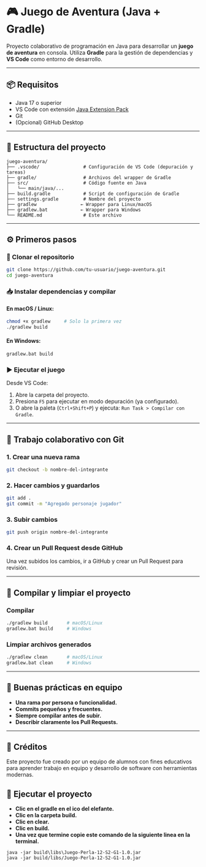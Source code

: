 # 🎮 Juego de Aventura (Java + Gradle)

Proyecto colaborativo de programación en Java para desarrollar un **juego de aventura** en consola. Utiliza **Gradle** para la gestión de dependencias y **VS Code** como entorno de desarrollo.

---

## 📦 Requisitos

- Java 17 o superior
- VS Code con extensión [Java Extension Pack](https://marketplace.visualstudio.com/items?itemName=vscjava.vscode-java-pack)
- Git
- (Opcional) GitHub Desktop

---

## 🧱 Estructura del proyecto

```
juego-aventura/
├── .vscode/                # Configuración de VS Code (depuración y tareas)
├── gradle/                 # Archivos del wrapper de Gradle
├── src/                    # Código fuente en Java
│   └── main/java/...
├── build.gradle            # Script de configuración de Gradle
├── settings.gradle         # Nombre del proyecto
├── gradlew                ← Wrapper para Linux/macOS
├── gradlew.bat            ← Wrapper para Windows
└── README.md               # Este archivo
```

---

## ⚙️ Primeros pasos

### 🔁 Clonar el repositorio

```bash
git clone https://github.com/tu-usuario/juego-aventura.git
cd juego-aventura
```

### 📥 Instalar dependencias y compilar

#### En **macOS / Linux**:

```bash
chmod +x gradlew     # Solo la primera vez
./gradlew build
```

#### En **Windows**:

```bash
gradlew.bat build
```

### ▶️ Ejecutar el juego

Desde VS Code:
1. Abre la carpeta del proyecto.
2. Presiona `F5` para ejecutar en modo depuración (ya configurado).
3. O abre la paleta (`Ctrl+Shift+P`) y ejecuta: `Run Task > Compilar con Gradle`.

---

## 🤝 Trabajo colaborativo con Git

### 1. Crear una nueva rama

```bash
git checkout -b nombre-del-integrante
```

### 2. Hacer cambios y guardarlos

```bash
git add .
git commit -m "Agregado personaje jugador"
```

### 3. Subir cambios

```bash
git push origin nombre-del-integrante
```

### 4. Crear un Pull Request desde GitHub

Una vez subidos los cambios, ir a GitHub y crear un Pull Request para revisión.

---

## 🧪 Compilar y limpiar el proyecto

### Compilar

```bash
./gradlew build       # macOS/Linux
gradlew.bat build     # Windows
```

### Limpiar archivos generados

```bash
./gradlew clean       # macOS/Linux
gradlew.bat clean     # Windows
```

---

## 🧠 Buenas prácticas en equipo

- **Una rama por persona o funcionalidad.**
- **Commits pequeños y frecuentes.**
- **Siempre compilar antes de subir.**
- **Describir claramente los Pull Requests.**

---

## 🧩 Créditos

Este proyecto fue creado por un equipo de alumnos con fines educativos para aprender trabajo en equipo y desarrollo de software con herramientas modernas.

## 🧩 Ejecutar el proyecto
- **Clic en el gradle en el ico del elefante.**
- **Clic en la carpeta build.**
- **Clic en clear.**
- **Clic en build.**
- **Una vez que termine copie este comando de la siguiente linea en la terminal.**
```
java -jar build\libs\Juego-Perla-12-S2-G1-1.0.jar
java -jar build/libs/Juego-Perla-12-S2-G1-1.0.jar 
```